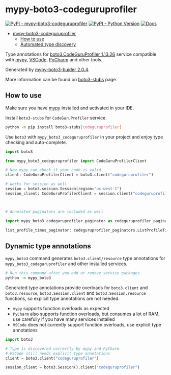 # mypy-boto3-codeguruprofiler

[![PyPI - mypy-boto3-codeguruprofiler](https://img.shields.io/pypi/v/mypy-boto3-codeguruprofiler.svg?color=blue)](https://pypi.org/project/mypy-boto3-codeguruprofiler)
[![PyPI - Python Version](https://img.shields.io/pypi/pyversions/mypy-boto3-codeguruprofiler.svg?color=blue)](https://pypi.org/project/mypy-boto3-codeguruprofiler)
[![Docs](https://img.shields.io/readthedocs/mypy-boto3-builder.svg?color=blue)](https://mypy-boto3-builder.readthedocs.io/)

- [mypy-boto3-codeguruprofiler](#mypy-boto3-codeguruprofiler)
  - [How to use](#how-to-use)
  - [Automated type discovery](#automated-type-discovery)

Type annotations for
[boto3.CodeGuruProfiler 1.13.26](https://boto3.amazonaws.com/v1/documentation/api/1.13.26/reference/services/codeguruprofiler.html#CodeGuruProfiler) service
compatible with [mypy](https://github.com/python/mypy), [VSCode](https://code.visualstudio.com/),
[PyCharm](https://www.jetbrains.com/pycharm/) and other tools.

Generated by [mypy-boto3-buider 2.0.4](https://github.com/vemel/mypy_boto3_builder).

More information can be found on [boto3-stubs](https://pypi.org/project/boto3-stubs/) page.

## How to use

Make sure you have [mypy](https://github.com/python/mypy) installed and activated in your IDE.

Install `boto3-stubs` for `CodeGuruProfiler` service.

```bash
python -m pip install boto3-stubs[codeguruprofiler]
```

Use `boto3` with `mypy_boto3_codeguruprofiler` in your project and enjoy type checking and auto-complete.

```python
import boto3

from mypy_boto3_codeguruprofiler import CodeGuruProfilerClient

# Now mypy can check if your code is valid.
client: CodeGuruProfilerClient = boto3.client("codeguruprofiler")

# works for session as well
session = boto3.session.Session(region="us-west-1")
session_client: CodeGuruProfilerClient = session.client("codeguruprofiler")



# Annotated paginators are included as well

import mypy_boto3_codeguruprofiler.paginator as codeguruprofiler_paginators

list_profile_times_paginator: codeguruprofiler_paginators.ListProfileTimesPaginator = client.get_paginator("list_profile_times")
```

## Dynamic type annotations

`mypy_boto3` command generates `boto3.client/resource` type annotations for
`mypy_boto3_codeguruprofiler` and other installed services.

```bash
# Run this command after you add or remove service packages
python -m mypy_boto3
```

Generated type annotations provide overloads for `boto3.client` and `boto3.resource`,
`boto3.Session.client` and `boto3.Session.resource` functions,
so explicit type annotations are not needed.

- `mypy` supports function overloads as expected
- `PyCharm` also supports function overloads, but consumes a lot of RAM, use carefully if you have many services installed
- `VSCode` does not currently support function overloads, use explicit type annotations

```python
import boto3

# Type is discovered correctly by mypy and PyCharm
# VSCode still needs explicit type annotations
client = boto3.client("codeguruprofiler")

session_client = boto3.Session().client("codeguruprofiler")
```